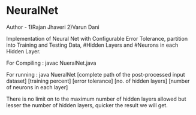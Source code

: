 # NeuralNet
Author - 
1)Rajan Jhaveri
2)Varun Dani

Implementation of Neural Net with Configurable Error Tolerance, partition into Training and Testing Data, #Hidden Layers and #Neurons in each Hidden Layer.

For Compiling : 
javac NueralNet.java

For running :
java NueralNet [complete path of the post-processed input dataset] [training percent] [error tolerance] [no. of hidden layers] [number of neurons in each layer]

	
There is no limit on to the maximum number of hidden layers allowed but lesser the number of hidden layers, quicker the result we will get.		 
